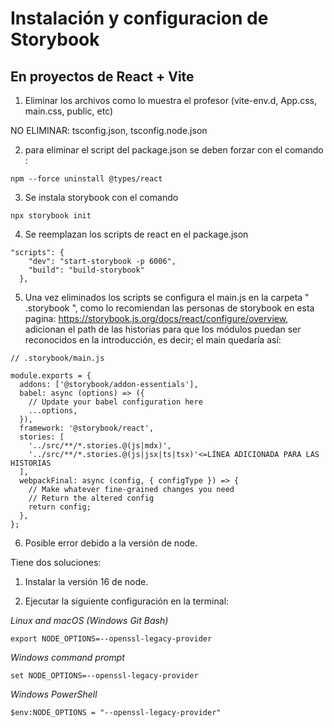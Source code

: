 # Instalación y configuracion de Storybook
## En proyectos de React + Vite

1. Eliminar los archivos como lo muestra el profesor (vite-env.d, App.css, main.css, public, etc)

NO ELIMINAR: tsconfig.json, tsconfig.node.json

2. para eliminar el script del package.json se deben forzar con el comando :

```
npm --force uninstall @types/react
```

3. Se instala storybook con el comando
```
npx storybook init

```

4. Se reemplazan los scripts de react en el package.json
```
"scripts": {
    "dev": "start-storybook -p 6006",
    "build": "build-storybook"
  },

```

5. Una vez eliminados los scripts se configura el main.js en la carpeta " .storybook ", como lo recomiendan las personas de storybook en esta pagina: https://storybook.js.org/docs/react/configure/overview,  adicionan el path de las historias para que los módulos puedan ser reconocidos en la introducción, es decir; el main quedaría así:

```
// .storybook/main.js
 
module.exports = {
  addons: ['@storybook/addon-essentials'],
  babel: async (options) => ({
    // Update your babel configuration here
    ...options,
  }),
  framework: '@storybook/react',
  stories: [
    '../src/**/*.stories.@(js|mdx)', 
    '../src/**/*.stories.@(js|jsx|ts|tsx)'<=LÍNEA ADICIONADA PARA LAS HISTORIAS
  ],
  webpackFinal: async (config, { configType }) => {
    // Make whatever fine-grained changes you need
    // Return the altered config
    return config;
  },
};

```


6. Posible error debido a la versión de node.

Tiene dos soluciones:

1. Instalar la versión 16 de node.

2. Ejecutar la siguiente configuración en la terminal:


_Linux and macOS (Windows Git Bash)_
```
export NODE_OPTIONS=--openssl-legacy-provider

```

_Windows command prompt_
```
set NODE_OPTIONS=--openssl-legacy-provider

```
   
_Windows PowerShell_
```
$env:NODE_OPTIONS = "--openssl-legacy-provider"

```